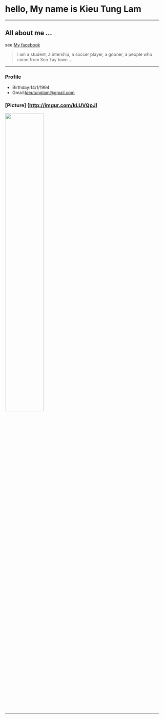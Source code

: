 # hello, My name is Kieu Tung Lam

----
## All about me ...
see [My facebook](https://www.facebook.com/Kieu.lam.fabregas)

> I am a student, a intership, a soccer player, a gooner, a people who come from Son Tay town ...

----
### Profile
- Birthday:14/1/1994
- Gmail:kieutunglam@gmail.com

### [Picture] (http://imgur.com/kLUVQpJ)
<img src="http://i.imgur.com/kLUVQpJ.jpg" height="50%" width="50%">

----
